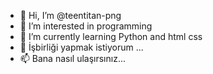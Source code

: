 - 👋 Hi, I’m @teentitan-png
- 👀 I’m interested in programming
- 🌱 I’m currently learning Python and html css
- 💞️ İşbirliği yapmak istiyorum ...
- 📫 Bana nasıl ulaşırsınız...

<!---
teentitan-png/teentitan-png is a ✨ special ✨ repository because its `README.md` (this file) appears on your GitHub profile.
You can click the Preview link to take a look at your changes.
--->
